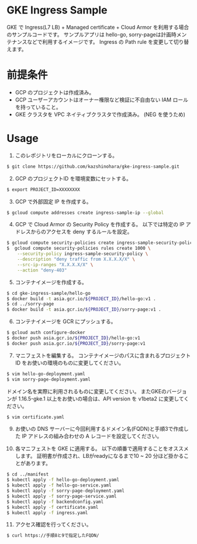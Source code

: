 # GKE Ingress Sample 

GKE で Ingress(L7 LB) + Managed certificate + Cloud Armor を利用する場合のサンプルコードです。
サンプルアプリは hello-go, sorry-pageは計画時メンテナンスなどで利用するイメージです。
Ingress の Path rule を変更して切り替えます。

# 前提条件
* GCP のプロジェクトは作成済み。
* GCP ユーザーアカウントはオーナー権限など検証に不自由ない IAM ロールを持っていること。
* GKE クラスタを VPC ネイティブクラスタで作成済み。 (NEG を使うため)

# Usage

1. このレポジトリをローカルにクローンする。
```sh
$ git clone https://github.com/kazshinohara/gke-ingress-sample.git
```

2. GCP のプロジェクトID を環境変数にセットする。
```sh
$ export PROJECT_ID=XXXXXXXX
```

3. GCP で外部固定 IP を作成する。
```sh
$ gcloud compute addresses create ingress-sample-ip --global
```

4. GCP で Cloud Armor の Security Policy を作成する。
以下では特定の IP アドレスからのアクセスを deny するルールを設定。
```sh
$ gcloud compute security-policies create ingress-sample-security-policy
$  gcloud compute security-policies rules create 1000 \
    --security-policy ingress-sample-security-policy \
    --description "deny traffic from X.X.X.X/X" \
    --src-ip-ranges "X.X.X.X/X" \
    --action "deny-403"
```

5. コンテナイメージを作成する。
```sh
$ cd gke-ingress-sample/hello-go
$ docker build -t asia.gcr.io/${PROJECT_ID}/hello-go:v1 .
$ cd ../sorry-page
$ docker build -t asia.gcr.io/${PROJECT_ID}/sorry-page:v1 .
```

6. コンテナイメージを GCR にプッシュする。
```sh
$ gcloud auth configure-docker
$ docker push asia.gcr.io/${PROJECT_ID}/hello-go:v1
$ docker push asia.gcr.io/${PROJECT_ID}/sorry-page:v1
```

7. マニフェストを編集する。
コンテナイメージのパスに含まれるプロジェクト ID をお使いの環境のものに変更してください。
```sh
$ vim hello-go-deployment.yaml
$ vim sorry-page-deployment.yaml
```

ドメイン名を実際に利用されるものに変更してください。
またGKEのバージョンが 1.16.5-gke.1 以上をお使いの場合は、API version を v1beta2 に変更してください。
```sh
$ vim certificate.yaml
```
9. お使いの DNS サーバーに今回利用するドメイン名(FQDN)と手順3で作成した IP アドレスの組み合わせの A レコードを設定してください。

10. 各マニフェストを GKE に適用する。
以下の順番で適用することをオススメします。
証明書が作成され、LBがreadyになるまで10 ~ 20 分ほど掛かることがあります。
```sh
$ cd ../manifest
$ kubectl apply -f hello-go-deployment.yaml 
$ kubectl apply -f hello-go-service.yaml 
$ kubectl apply -f sorry-page-deployment.yaml 
$ kubectl apply -f sorry-page-service.yaml 
$ kubectl apply -f backendconfig.yaml 
$ kubectl apply -f certificate.yaml
$ kubectl apply -f ingress.yaml
```

11. アクセス確認を行ってください。
```sh
$ curl https://手順8と9で指定したFQDN/
```


